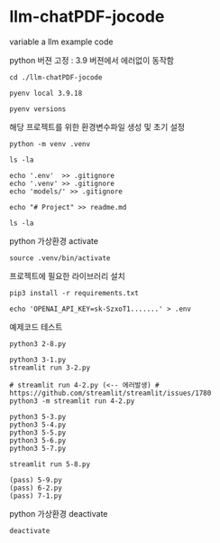 # llm-chatPDF-jocode
variable a llm example code

python 버젼 고정 : 3.9 버젼에서 에러없이 동작함

    cd ./llm-chatPDF-jocode

    pyenv local 3.9.18

    pyenv versions


해당 프로젝트를 위한 환경변수파일 생성 및 초기 설정

    python -m venv .venv

    ls -la

    echo '.env'  >> .gitignore
    echo '.venv' >> .gitignore
    echo 'models/' >> .gitignore

    echo "# Project" >> readme.md

    ls -la

python 가상환경 activate

    source .venv/bin/activate

프로젝트에 필요한 라이브러리 설치

    pip3 install -r requirements.txt

    echo 'OPENAI_API_KEY=sk-SzxoT1.......' > .env

예제코드 테스트

    python3 2-8.py

    python3 3-1.py
    streamlit run 3-2.py

    # streamlit run 4-2.py (<-- 에러발생) # https://github.com/streamlit/streamlit/issues/1780
    python3 -m streamlit run 4-2.py

    python3 5-3.py
    python3 5-4.py
    python3 5-5.py
    python3 5-6.py
    python3 5-7.py

    streamlit run 5-8.py

    (pass) 5-9.py
    (pass) 6-2.py
    (pass) 7-1.py

python 가상환경 deactivate

    deactivate